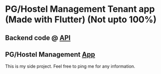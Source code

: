 # PG/Hostel Management Tenant app (Made with Flutter)  (Not upto 100%)

## Backend code @ [API](https://github.com/sairahul1526/pgworld-api)
## PG/Hostel Management [App](https://github.com/sairahul1526/pgworld)


This is my side project.
Feel free to ping me for any information.
